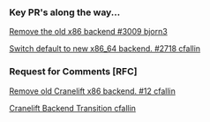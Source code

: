 
### Key PR's along the way...

[Remove the old x86 backend #3009 bjorn3](https://github.com/bytecodealliance/wasmtime/pull/3009)

[Switch default to new x86_64 backend. #2718 cfallin](https://github.com/bytecodealliance/wasmtime/pull/2718)

### Request for Comments [RFC]

[Remove old Cranelift x86 backend. #12 cfallin](https://github.com/bytecodealliance/rfcs/pull/12/files)

[Cranelift Backend Transition cfallin](https://github.com/bytecodealliance/rfcs/blob/main/accepted/cranelift-backend-transition.md)
